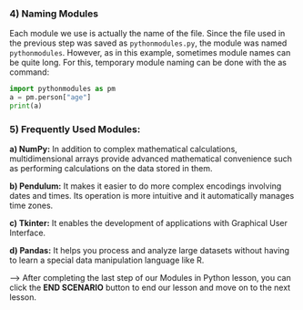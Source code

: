 ### 4) Naming Modules
Each module we use is actually the name of the file. Since the file used in the previous step was saved as ``pythonmodules.py``, the module was named ``pythonmodules``. However, as in this example, sometimes module names can be quite long. For this, temporary module naming can be done with the as command:
```python
import pythonmodules as pm
a = pm.person["age"]
print(a)
```
### 5) Frequently Used Modules:
**a) NumPy:** In addition to complex mathematical calculations, multidimensional arrays provide advanced mathematical convenience such as performing calculations on the data stored in them.

**b) Pendulum:** It makes it easier to do more complex encodings involving dates and times. Its operation is more intuitive and it automatically manages time zones.

**c) Tkinter:** It enables the development of applications with Graphical User Interface.

**d) Pandas:** It helps you process and analyze large datasets without having to learn a special data manipulation language like R.

--> After completing the last step of our Modules in Python lesson, you can click the **END SCENARIO** button to end our lesson and move on to the next lesson.